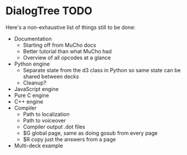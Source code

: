 # DialogTree TODO

Here's a non-exhaustive list of things still to be done:

- Documentation
    - Starting off from MuCho docs
    - Better tutorial than what MuCho had
    - Overview of all opcodes at a glance
- Python engine
    - Separate state from the d3 class in Python so same state can be shared between decks
    - Cleanup?
- JavaScript engine
- Pure C engine
- C++ engine
- Compiler
    - Path to localization
    - Path to voiceover
    - Compiler output .dot files
    - $G global page, same as doing gosub from every page
    - $R copy just the answers from a page
- Multi-deck example
